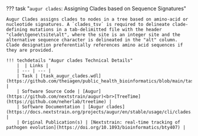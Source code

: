 ??? task "`augur clades`: Assigning Clades based on Sequence Signatures"

    Augur Clades assigns clades to nodes in a tree based on amino-acid or nucleotide signatures. A `clades_tsv` is required to delineate clade-defining mutations in a tab-delimitted file with the header "clade\tgene\tsite\alt", where the site is an integer site and the alternative sequence character is delineated in the "alt" column. Clade designation preferentially references amino acid sequences if they are provided.

    !!! techdetails "Augur clades Technical Details"        
        |  | Links |
        | --- | --- |
        | Task | [task_augur_clades.wdl](https://github.com/theiagen/public_health_bioinformatics/blob/main/tasks/phylogenetic_inference/augur/task_augur_clades.wdl) |
        | Software Source Code | [Augur](https://github.com/nextstrain/augur)<br>[TreeTime](https://github.com/neherlab/treetime) |
        | Software Documentation | [Augur clades](https://docs.nextstrain.org/projects/augur/en/stable/usage/cli/clades.html) |
        | Original Publication(s) | [Nextstrain: real-time tracking of pathogen evolution](https://doi.org/10.1093/bioinformatics/bty407) |
